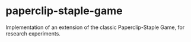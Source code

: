 # paperclip-staple-game
Implementation of an extension of the classic Paperclip-Staple Game, for research experiments.
